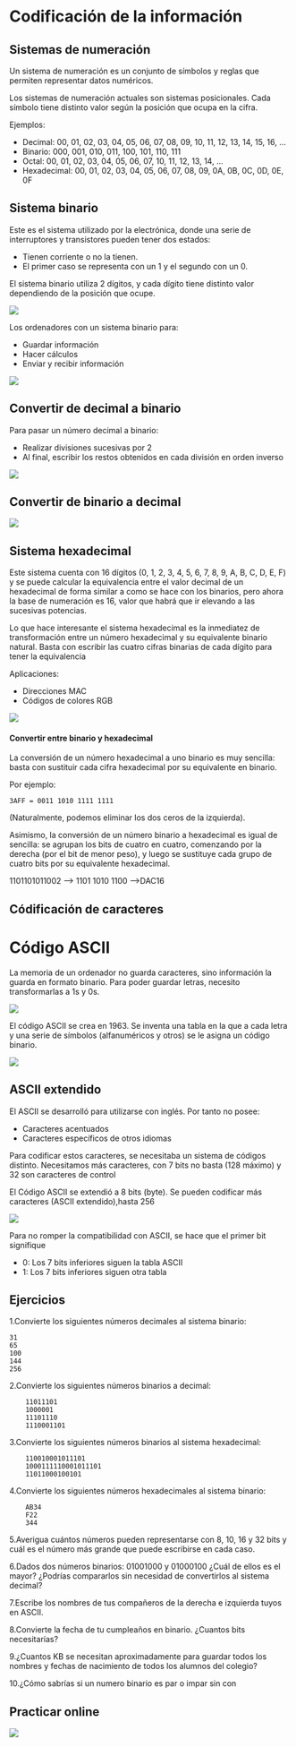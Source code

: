 # Codificación de la información

## Sistemas de numeración

Un sistema de numeración es un conjunto de símbolos y reglas que permiten representar datos numéricos. 

Los sistemas de numeración actuales son sistemas posicionales. Cada símbolo tiene distinto valor según la posición que ocupa en la cifra.

Ejemplos:

- Decimal: 00, 01, 02, 03, 04, 05, 06, 07, 08, 09, 10, 11, 12, 13, 14, 15, 16, …
- Binario: 000, 001, 010, 011, 100, 101, 110, 111
- Octal: 00, 01, 02, 03, 04, 05, 06, 07, 10, 11, 12, 13, 14, ...
- Hexadecimal: 00, 01, 02, 03, 04, 05, 06, 07, 08, 09, 0A, 0B, 0C, 0D, 0E, 0F

## Sistema binario

Este es el sistema utilizado por la electrónica, donde una serie de interruptores y transistores pueden tener dos estados:

- Tienen corriente o no la tienen.
- El primer caso se representa con un 1 y el segundo con un 0.

El sistema binario utiliza 2 dígitos, y cada dígito tiene distinto valor dependiendo de la posición que ocupe.

![](img/2019-09-13-18-10-25.png)

Los ordenadores con un sistema binario para:

- Guardar información
- Hacer cálculos
- Enviar y recibir información

![](img/2019-09-13-18-08-02.png)

## Convertir de decimal a binario

Para pasar un número decimal a binario:
- Realizar divisiones sucesivas por 2 
- Al final, escribir los restos obtenidos en cada división en orden inverso

![](img/2019-09-14-11-40-42.png)

## Convertir de binario a decimal

![](img/2019-09-14-11-58-58.png)

## Sistema hexadecimal

Este sistema cuenta con 16 dígitos (0, 1, 2, 3, 4, 5, 6, 7, 8, 9, A, B, C, D, E, F) y se puede calcular la equivalencia entre el valor decimal de un hexadecimal de forma similar a como se hace con los binarios, pero ahora la base de numeración es 16, valor que habrá que ir elevando a las sucesivas potencias.

Lo que hace interesante el sistema hexadecimal es la inmediatez de transformación entre un número hexadecimal y su equivalente binario natural. Basta con escribir las cuatro cifras binarias de cada dígito para tener la equivalencia

Aplicaciones:

- Direcciones MAC
- Códigos de colores RGB

![](img/2019-09-14-11-58-09.png)

#### Convertir entre binario y hexadecimal

La conversión de un número hexadecimal a uno binario es muy sencilla:  basta con sustituir cada cifra hexadecimal por su equivalente en binario.

Por ejemplo:

    3AFF = 0011 1010 1111 1111

(Naturalmente, podemos eliminar los dos ceros de la izquierda).

Asimismo, la conversión de un número binario a hexadecimal es igual de sencilla: se agrupan los bits de cuatro en cuatro, comenzando por la derecha (por el bit de menor peso), y luego se sustituye cada grupo de cuatro bits por su equivalente hexadecimal.

  1101101011002 --> 1101 1010 1100 -->DAC16

## Códificación de caracteres

# Código ASCII

La memoria de un ordenador no guarda caracteres, sino información la guarda en formato binario. Para poder guardar letras, necesito transformarlas a 1s y 0s.

![](img/2019-09-14-11-45-49.png)

El código ASCII se crea en 1963. Se inventa una tabla en la que a cada letra y una serie de símbolos (alfanuméricos y otros) se le asigna un código binario.

![](img/2019-09-14-11-47-21.png)

## ASCII extendido

El ASCII se desarrolló para utilizarse con inglés. Por tanto no posee:

- Caracteres acentuados
- Caracteres específicos de otros idiomas

Para codificar estos caracteres, se necesitaba un sistema de códigos distinto. Necesitamos más caracteres, con 7 bits no basta (128 máximo) y 32 son caracteres de control

El Código ASCII se extendió a 8 bits (byte). Se pueden codificar más caracteres (ASCII extendido),hasta 256

![](img/2019-09-14-11-47-12.png)

Para no romper la compatibilidad con ASCII, se hace que el primer bit signifique

- 0: Los 7 bits inferiores siguen la tabla ASCII
- 1: Los 7 bits inferiores siguen otra tabla

## Ejercicios

1.Convierte los siguientes números decimales al sistema binario:

    31
    65
    100
    144
    256

2.Convierte los siguientes números binarios a decimal:

        11011101
        1000001
        11101110
        1110001101

3.Convierte los siguientes números binarios al sistema hexadecimal:

        110010001011101
        1000111110001011101
        11011000100101

4.Convierte los siguientes números hexadecimales al sistema binario:

        AB34
        F22
        344

5.Averigua cuántos números pueden representarse con 8, 10, 16 y 32 bits y cuál es el número más grande que puede escribirse en cada caso.

6.Dados dos números binarios: 01001000 y 01000100 ¿Cuál de ellos es el mayor? ¿Podrías compararlos sin necesidad de convertirlos al sistema decimal?

7.Escribe los nombres de tus compañeros de la derecha e izquierda tuyos en ASCII.

8.Convierte la fecha de tu cumpleaños en binario. ¿Cuantos bits necesitarías?

9.¿Cuantos KB se necesitan aproximadamente para guardar todos los nombres y fechas de nacimiento de todos los alumnos del colegio?

10.¿Cómo sabrías si un numero binario es par o impar sin con

## Practicar online

![](img/2019-09-14-11-43-17.png)
